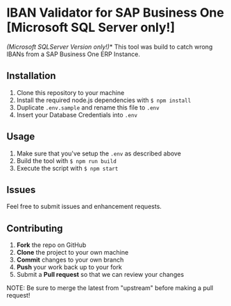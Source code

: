 # IBAN Validator for SAP Business One [Microsoft SQL Server only!]

*(Microsoft SQLServer Version only!)** This tool was build to catch wrong IBANs from a SAP Business One ERP Instance.

## Installation

1. Clone this repository to your machine
2. Install the required node.js dependencies with `$ npm install`
3. Duplicate `.env.sample` and rename this file to `.env`
4. Insert your Database Credentials into `.env`

## Usage

1. Make sure that you've setup the `.env` as described above
2. Build the tool with `$ npm run build`
3. Execute the script with `$ npm start`

## Issues

Feel free to submit issues and enhancement requests.

## Contributing

1. **Fork** the repo on GitHub
2. **Clone** the project to your own machine
3. **Commit** changes to your own branch
4. **Push** your work back up to your fork
5. Submit a **Pull request** so that we can review your changes

NOTE: Be sure to merge the latest from "upstream" before making a pull request!